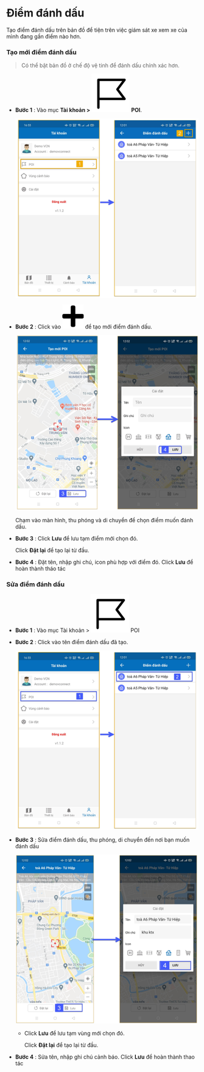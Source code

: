 # Điểm đánh dấu

Tạo điểm đánh dấu trên bản đồ để tiện trên việc giám sát xe xem xe của mình đang gần điểm nào hơn.
<div id="poi"> 
</div>

### Tạo mới điểm đánh dấu 

> Có thể bật bản đồ ở chế độ vệ tinh để đánh dấu chính xác hơn.

- **Bước 1** : Vào mục **Tài khoản >** <span class="icon-left svg-filter-info">![Ok](/docs/assets/images/web-interface/icon/SVG/icons8-flag-2.svg) **POI**.

    <span class="icon-left5">![Interface Web](/docs/assets/images/web-interface/app-vcn/create-poi-3.jpg)

- **Bước 2** : Click vào <span class="icon-left svg-filter-info">![Ok](/docs/assets/images/web-interface/icon/SVG/plus.svg) để tạo mới điểm đánh dấu.

    <span class="icon-left5">![Interface Web](/docs/assets/images/web-interface/app-vcn/create-poi-4.jpg)

    Chạm vào màn  hình, thu phóng và di chuyển để chọn điểm muốn đánh dấu.

* **Bước 3** : Click **Lưu** để lưu tạm điểm mới chọn đó.

    Click **Đặt lại** để tạo lại từ đầu.

* **Bước 4** : Đặt tên, nhập ghi chú, icon phù hợp với điểm đó.
Click **Lưu** để hoàn thành tháo tác

### Sửa điểm đánh dấu 



- **Bước 1** : Vào mục Tài khoản > <span class="icon-left svg-filter-info">![Ok](/docs/assets/images/web-interface/icon/SVG/icons8-flag-2.svg) POI

- **Bước 2** : Click vào tên điểm đánh dấu đã tạo.

    <span class="icon-left5">![Interface Web](/docs/assets/images/web-interface/app-vcn/edit-poi-3.jpg)

- **Bước 3** : Sửa điểm đánh dấu, thu phóng, di chuyển đến nơi bạn muốn đánh dấu
   
    <span class="icon-left5">![Interface Web](/docs/assets/images/web-interface/app-vcn/edit-poi-4.jpg)

    * Click **Lưu** để lưu tạm vùng mới chọn đó.

        Click **Đặt lại** để tạo lại từ đầu.

* **Bước 4** : Sửa tên, nhập ghi chú cảnh báo.
Click **Lưu** để hoàn thành thao tác







